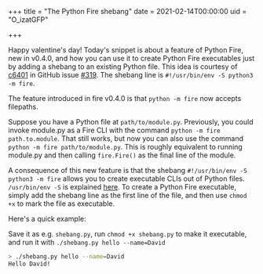 +++
title = "The Python Fire shebang"
date = 2021-02-14T00:00:00
uid = "O_izatGFP"

+++

Happy valentine's day! Today's snippet is about a feature of Python Fire, new in v0.4.0, and how you can use it to create Python Fire executables just by adding a shebang to an existing Python file. This idea is courtesy of [c6401](https://github.com/c6401) in GitHub issue [#319](https://github.com/google/python-fire/issues/319). The shebang line is `#!/usr/bin/env -S python3 -m fire`.

The feature introduced in fire v0.4.0 is that `python -m fire` now accepts filepaths.

Suppose you have a Python file at `path/to/module.py`. Previously, you could invoke module.py as a Fire CLI with the command `python -m fire path.to.module`. That still works, but now you can also use the command `python -m fire path/to/module.py`. This is roughly equivalent to running module.py and then calling `fire.Fire()` as the final line of the module.

A consequence of this new feature is that the shebang `#!/usr/bin/env -S python3 -m fire` allows you to create executable CLIs out of Python files. `/usr/bin/env -S` is explained [here](https://www.gnu.org/software/coreutils/manual/html_node/env-invocation.html). To create a Python Fire executable, simply add the shebang line as the first line of the file, and then use `chmod +x` to mark the file as executable.

Here's a quick example:

<script src="https://gist.github.com/dbieber/ab8ed63ebbd7afad3c1f19c70028ae31.js"></script>

Save it as e.g. `shebang.py`, run `chmod +x shebang.py` to make it executable, and run it with `./shebang.py hello --name=David`

```bash
> ./shebang.py hello --name=David
Hello David!
```